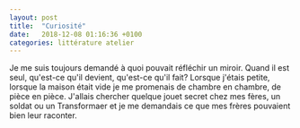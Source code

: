 ```yaml
---
layout: post
title:  "Curiosité"
date:   2018-12-08 01:16:36 +0100
categories: littérature atelier
---
```

Je me suis toujours demandé à quoi pouvait réfléchir un miroir. Quand il est seul, qu'est-ce qu'il devient, qu'est-ce qu'il fait? Lorsque j'étais petite, lorsque la maison était vide je me promenais de chambre en chambre, de pièce en pièce. J'allais chercher quelque jouet secret chez mes fères, un soldat ou un Transformaer et je me demandais ce que mes frères pouvaient bien leur raconter.


